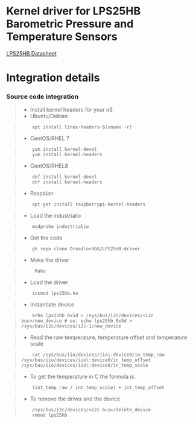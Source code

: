 # Kernel driver for LPS25HB Barometric Pressure and Temperature Sensors
[LPS25HB Datasheet](https://www.pololu.com/file/0J1466/LPS25HB.pdf)

Integration details
=====================
### Source code integration

> * Install kernel headers for your oS
> * Ubuntu/Debian

>         apt install linux-headers-$(uname -r)

> * CentOS/RHEL 7

>         yum install kernel-devel 
>         yum install kernel-headers

> * CentOS/RHEL8

>         dnf install kernel-devel
>         dnf install kernel-headers

> * Raspbian

>         apt-get install raspberrypi-kernel-headers

> * Load the industrialio 

>         modprobe industrialio

> * Get the code

>         gh repo clone DreadlordGG/LPS25HB-driver

> * Make the driver

>          Make

> * Load the driver

>         insmod lps25hb.ko

> * Instantiate device

>         echo lps25hb 0x5d > /sys/bus/i2c/devices/<i2c bus>/new_device # ex. echo lps25hb 0x5d > /sys/bus/i2c/devices/i2c-1/new_device

> * Read the raw temperature, temperature offset and temperature scale

>         cat /sys/bus/iio/devices/iio\:device0/in_temp_raw /sys/bus/iio/devices/iio\:device0/in_temp_offset /sys/bus/iio/devices/iio\:device0/in_temp_scale

> * To get the temperature in C the formula is:

>         (int_temp_raw / int_temp_scale) + int_temp_offset
    
> * To remove the driver and the device

>         /sys/bus/i2c/devices/<i2c bus>/delete_device
>         rmmod lps25hb
